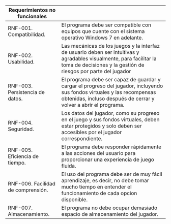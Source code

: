 |Requerimientos no funcionales   |   |
|---|---|
|  RNF-001. Compatibilidad. |  El programa debe ser compatible con equipos que cuente con el sistema operativo Windows 7 en adelante. |
| RNF-002. Usabilidad.   |   Las mecánicas de los juegos y la interfaz de usuario deben ser intuitivas y agradables visualmente, para facilitar la toma de decisiones y la gestión de riesgos por parte del jugador|
| RNF-003. Persistencia de datos.  | El programa debe ser capaz de guardar y cargar el progreso del jugador, incluyendo sus fondos virtuales y las recompensas obtenidas, incluso después de cerrar y volver a abrir el programa.  |
|RNF-004. Seguridad.   | Los datos del jugador, como su progreso en el juego y sus fondos virtuales, deben estar protegidos y solo deben ser accesibles por el jugador correspondiente.  |
|  RNF-005. Eficiencia de tiempo. |  El programa debe responder rápidamente a las acciones del usuario para proporcionar una experiencia de juego fluida. |
|  RNF-006. Facilidad de comprensión. |  El uso del programa debe ser de muy fácil aprendizaje, es decir, no debe tomar mucho tiempo en entender el funcionamiento de cada opcion disponible. |
|   RNF-007. Almacenamiento.| El programa no debe ocupar demasiado espacio de almacenamiento del jugador.  |
